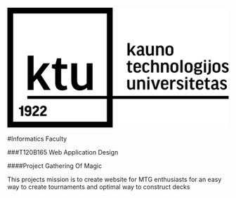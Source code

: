 ![KTU Logo](docs/KTU.png)

#Informatics Faculty

###T120B165 Web Application Design

####Project Gathering Of Magic

This projects mission is to create website for MTG enthusiasts for an easy way to create tournaments and optimal way to construct decks 